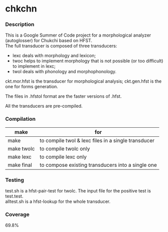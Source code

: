 # chkchn

### Description

This is a Google Summer of Code project for a morphological analyzer (autoglosser) for Chukchi based on HFST.<br />
The full transducer is composed of three transducers:<br />
- lexc deals with morphology and lexicon;
- twoc helps to implement morphology that is not possible (or too difficult) to implement in lexc;
- twol deals with phonology and morphophonology.

ckt.mor.hfst is the transducer for morphological analysis; ckt.gen.hfst is the one for forms generation.

The files in .hfstol format are the faster versions of .hfst.

All the transducers are pre-compiled.

### Compilation

| make       | for |
|------------|-----------------------------------------------------|
| make       | to compile twol & lexc files in a single transducer |
| make twolc | to compile twolc only                               |
| make lexc  | to compile lexc only                                |
| make final | to compose existing transducers into a single one   |

### Testing

test.sh is a hfst-pair-test for twolc. The input file for the positive test is test.test.<br />
alltest.sh is a hfst-lookup for the whole transducer.<br />

### Coverage
69.8%
